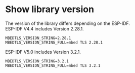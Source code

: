 # Show library version

The version of the library differs depending on the ESP-IDF.   
ESP-IDF V4.4 includes Version 2.28.1.   
```
MBEDTLS_VERSION_STRING=2.28.1
MBEDTLS_VERSION_STRING_FULL=mbed TLS 2.28.1
```


ESP-IDF V5.0 includes Version 3.2.1.   
```
MBEDTLS_VERSION_STRING=3.2.1
MBEDTLS_VERSION_STRING_FULL=mbed TLS 3.2.1
```